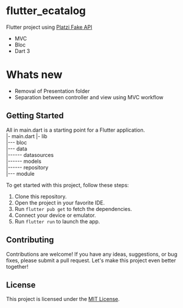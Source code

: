 # flutter_ecatalog

Flutter project using [Platzi Fake API](https://fakeapi.platzi.com/) 
- MVC
- Bloc
- Dart 3

# Whats new
- Removal of Presentation folder
- Separation between controller and view using MVC workflow

## Getting Started
All in main.dart is a starting point for a Flutter application.<br>
|- main.dart
|- lib<br>
|--- bloc<br>
|--- data<br>
|------ datasources<br>
|------ models<br>
|------ repository<br>
|--- module<br>

To get started with this project, follow these steps:

1. Clone this repository.
2. Open the project in your favorite IDE.
3. Run `flutter pub get` to fetch the dependencies.
4. Connect your device or emulator.
5. Run `flutter run` to launch the app.

## Contributing

Contributions are welcome! If you have any ideas, suggestions, or bug fixes, please submit a pull request. Let's make this project even better together!

## License

This project is licensed under the [MIT License](LICENSE).

